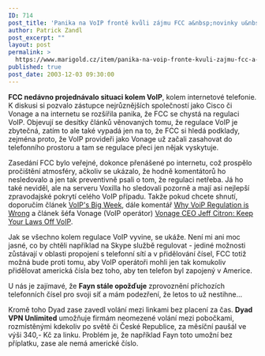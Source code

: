 ```yaml
---
ID: 714
post_title: 'Panika na VoIP frontě kvůli zájmu FCC a&nbsp;novinky u&nbsp;nás'
author: Patrick Zandl
post_excerpt: ""
layout: post
permalink: >
  https://www.marigold.cz/item/panika-na-voip-fronte-kvuli-zajmu-fcc-a-novinky-u-nas
published: true
post_date: 2003-12-03 09:30:00
---
```

<P><STRONG>FCC nedávno projednávalo situaci kolem VoIP</STRONG>, kolem internetové telefonie. K diskusi si pozvalo zástupce nejrůznějších společností jako Cisco či Vonage a na internetu se rozšířila panika, že FCC se chystá na regulaci VoIP. Objevují se desítky článků věnovaných tomu, že regulace VoIP je zbytečná, zatím to ale také vypadá jen na to, že FCC si hledá podklady, zejména proto, že VoIP provideři jako Vonage už začali zasahovat do telefonního prostoru a tam se regulace přeci jen nějak vyskytuje. </P>
<P>Zasedání FCC bylo veřejné, dokonce přenášené po internetu, což prospělo pročištění atmosféry, ačkoliv se ukázalo, že hodně komentátorů ho nesledovalo a jen tak preventivně psali o tom, že regulaci netřeba. Já ho také neviděl, ale na serveru Voxilla ho sledovali pozorně a mají asi nejlepší zpravodajské pokrytí celého VoIP případu. Takže pokud chcete shnutí, doporučím článek <A href="http://www.voxilla.com/Article34-nested-order0-threshold0.phtml">VoIP's Big Week</A>, dále komentář <A href="http://www.voxilla.com/Article32-nested-order0-threshold0.phtml">Why VoiP Regulation is Wrong</A> a článek šéfa Vonage (VoIP operátor) <A class=pn-title href="http://www.voxilla.com/Article31-nested-order0-threshold0.phtml">Vonage CEO Jeff Citron: Keep Your Laws Off VoIP</A>. 
<P>Jak se všechno kolem regulace VoIP vyvine, se ukáže. Není mi ani moc jasné, co by chtěli například na Skype službě regulovat - jediné možnosti zůstávají v oblasti propojení s telefonní sítí a v přidělování čísel, FCC totiž možná bude proti tomu, aby VoIP operátoři mohli jen tak komukoliv přidělovat americká čísla bez toho, aby ten telefon byl zapojený v Americe. 
<P>U nás je zajímavé, že <STRONG>Fayn stále opožďuje</STRONG> zprovoznění příchozích telefonních čísel pro svoji síť a mám podezření, že letos to už nestihne... 
<P>Kromě toho Dyad zase zavedl volání mezi linkami bez placení za čas. <STRONG>Dyad VPN Unlimited</STRONG> umožňuje firmám neomezené volání mezi pobočkami, rozmístěnými kdekoliv po světě či České Republice, za měsíční paušál ve výši 340,- Kč za linku. Problém je, že například Fayn toto umožní bez příplatku, zase ale nemá americké číslo.</P>